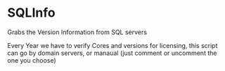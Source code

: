 # SQLInfo
Grabs the Version Information from SQL servers



Every Year we have to verify Cores and versions for licensing, this script can go by domain servers, or manaual (just comment or uncomment the one you choose) 
